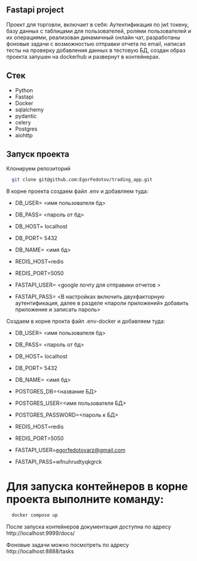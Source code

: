 ## Fastapi project

Проект для торговли, включает в себя: Аутентификация по jwt токену, базу данных с таблицами для пользователей, ролями пользователей и их операциями, реализован динамичный онлайн чат, разработаны фоновые задачи с возможностью отправки отчета по email, написал тесты на проверку добавления данных в тестовую БД, создан образ проекта запушен на dockerhub и развернут в контейнерах.

## Стек

- Python
- Fastapi
- Docker
- sqlalchemy
- pydantic
- celery
- Postgres
- aiohttp

## Запуск проекта

Клонируем репозиторий

```bash
  git clone git@github.com:EgorFedotov/trading_app.git
```

В корне проекта создаем файл .env и добавляем туда:

- DB_USER= <имя пользователя бд>
- DB_PASS= <пароль от бд>
- DB_HOST= localhost
- DB_PORT= 5432
- DB_NAME= <имя бд>

- REDIS_HOST=redis
- REDIS_PORT=5050
  
- FASTAPI_USER= <google почту для отправики отчетов >
- FASTAPI_PASS= <В настройках включить двухфакторную аутентификация, далее в разделе «пароли приложений» добавить приложение и записать пароль>

Создаем в корне прокта файл .env-docker и добавляем туда:

- DB_USER= <имя пользователя бд>
- DB_PASS= <пароль от бд>
- DB_HOST= localhost
- DB_PORT= 5432
- DB_NAME= <имя бд>

- POSTGRES_DB=<название БД>
- POSTGRES_USER=<имя пользователя БД>
- POSTGRES_PASSWORD=<пароль к БД>

- REDIS_HOST=redis
- REDIS_PORT=5050

- FASTAPI_USER=egorfedotovarz@gmail.com
- FASTAPI_PASS=wfnuhrudtyqkgrck

# Для запуска контейнеров в корне проекта выполните команду:

```bash
  docker compose up
```

После запуска контейнеров документация доступна по адресу
 http://localhost:9999/docs/

Фоновые задачи можно посмотреть по адресу 
 http://localhost:8888/tasks

